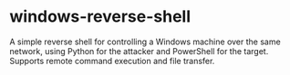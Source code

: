# windows-reverse-shell
A simple reverse shell for controlling a Windows machine over the same network, using Python for the attacker and PowerShell for the target. Supports remote command execution and file transfer.
